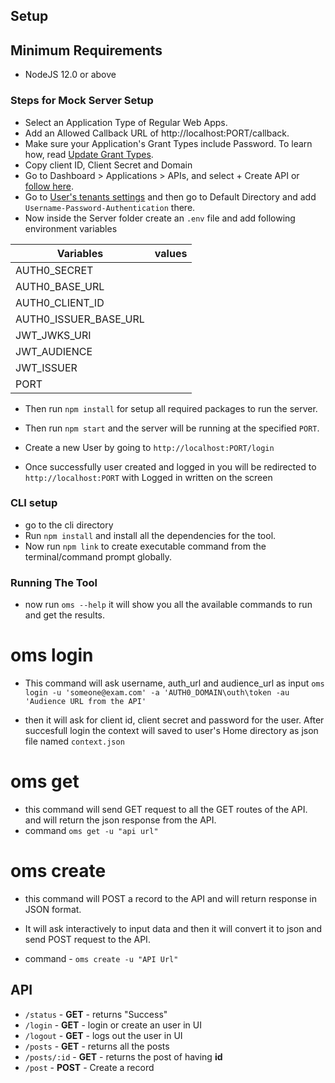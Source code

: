 ## Setup

## Minimum Requirements
- NodeJS 12.0 or above

### Steps for Mock Server Setup
- Select an Application Type of Regular Web Apps.
- Add an Allowed Callback URL of http://localhost:PORT/callback.
- Make sure your Application's Grant Types include Password. To learn how, read [Update Grant Types](https://auth0.com/docs/applications/update-grant-types).
- Copy client ID, Client Secret and Domain
- Go to Dashboard > Applications > APIs, and select + Create API or [follow here](https://auth0.com/docs/get-started/set-up-apis).
- Go to [User's tenants settings](https://manage.auth0.com/#/tenant) and then go to Default Directory and add `Username-Password-Authentication` there.
- Now inside the Server folder create an `.env` file and add following environment variables



|Variables|values|
|---|---|
|AUTH0_SECRET|   |
|AUTH0_BASE_URL|   |
|AUTH0_CLIENT_ID|   |
|AUTH0_ISSUER_BASE_URL|   |
|JWT_JWKS_URI|   |
|JWT_AUDIENCE|   |
|JWT_ISSUER|   |
|PORT|   |

- Then run `npm install` for setup all required packages to run the server.

- Then run `npm start` and the server will be running at the specified `PORT`.

- Create a new User by going to `http://localhost:PORT/login`

- Once successfully user created and logged in you will be redirected to `http://localhost:PORT` with Logged in written on the screen

### CLI setup

- go to the cli directory
- Run `npm install` and install all the dependencies for the tool.
- Now run `npm link` to create executable command from the terminal/command prompt globally.
### Running The Tool
- now run `oms --help` it will show you all the available commands to run and get the results.

# oms login
- This command will ask username, auth_url and audience_url as input
 `oms login -u 'someone@exam.com' -a 'AUTH0_DOMAIN\outh\token -au 'Audience URL from the API'`

- then it will ask for client id, client secret and password for the user. After succesfull login the context will saved to user's Home directory as json file named `context.json`

# oms get
- this command will send GET request to all the GET routes of the API. and will return the json response from the API.
- command `oms get -u "api url"`

# oms create
- this command will POST a record to the API and will return response in JSON format.

- It will ask interactively to input data and then it will convert it to json and send POST request to the API.

- command - `oms create -u "API Url"`

## API
- `/status` - **GET** - returns "Success"
- `/login` - **GET** - login or create an user in UI
- `/logout` - **GET** - logs out the user in UI
- `/posts` - **GET** - returns all the posts
- `/posts/:id` - **GET** - returns the post of having __id__
- `/post` - **POST** - Create a record
